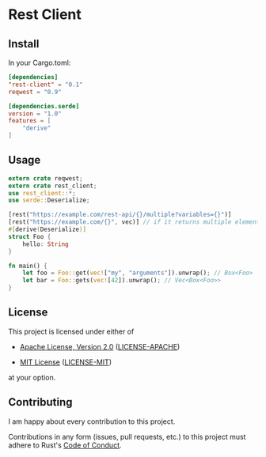 # Rest Client

## Install

In your Cargo.toml:

```toml
[dependencies]
"rest-client" = "0.1"
reqwest = "0.9"

[dependencies.serde]
version = "1.0"
features = [
    "derive"
]
```

## Usage

```rust
extern crate reqwest;
extern crate rest_client;
use rest_client::*;
use serde::Deserialize;

[rest("https://example.com/rest-api/{}/multiple?variables={}")]
[rest("https://example.com/{}", vec)] // if it returns multiple elements
#[derive(Deserialize)]
struct Foo {
    hello: String
}

fn main() {
    let foo = Foo::get(vec!["my", "arguments"]).unwrap(); // Box<Foo>
    let bar = Foo::gets(vec![42]).unwrap(); // Vec<Box<Foo>>
}
```

## License

This project is licensed under either of

* [Apache License, Version 2.0](http://www.apache.org/licenses/LICENSE-2.0)
  ([LICENSE-APACHE](LICENSE-APACHE))

* [MIT License](http://opensource.org/licenses/MIT)
  ([LICENSE-MIT](LICENSE-MIT))

at your option.

## Contributing

I am happy about every contribution to this project.

Contributions in any form (issues, pull requests, etc.) to this project
must adhere to Rust's [Code of Conduct].

[Code of Conduct]: https://www.rust-lang.org/en-US/conduct.html

